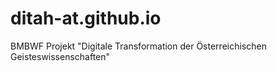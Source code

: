 # ditah-at.github.io
BMBWF Projekt "Digitale Transformation der Österreichischen Geisteswissenschaften"
